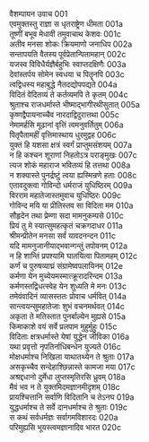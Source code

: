 वैशम्पायन उवाच	001  
एवमुक्तस्तु राज्ञा स धृतराष्ट्रेण धीमता	001a  
तूष्णीं बभूव मेधावी तमुवाचाथ केशवः	001c  
अतीव मनसा शोकः क्रियमाणो जनाधिप	002a  
सन्तापयति वैतस्य पूर्वप्रेतान्पितामहान्	002c  
यजस्व विविधैर्यज्ञैर्बहुभिः स्वाप्तदक्षिणैः	003a  
देवांस्तर्पय सोमेन स्वधया च पितॄनपि	003c  
त्वद्विधस्य महाबुद्धे नैतदद्योपपद्यते	004a  
विदितं वेदितव्यं ते कर्तव्यमपि ते कृतम्	004c  
श्रुताश्च राजधर्मास्ते भीष्माद्भागीरथीसुतात्	005a  
कृष्णद्वैपायनाच्चैव नारदाद्विदुरात्तथा	005c  
नेमामर्हसि मूढानां वृत्तिं त्वमनुवर्तितुम्	006a  
पितृपैतामहीं वृत्तिमास्थाय धुरमुद्वह	006c  
युक्तं हि यशसा क्षत्रं स्वर्गं प्राप्तुमसंशयम्	007a  
न हि कश्चन शूराणां निहतोऽत्र पराङ्मुखः	007c  
त्यज शोकं महाराज भवितव्यं हि तत्तथा	008a  
न शक्यास्ते पुनर्द्रष्टुं त्वया ह्यस्मिन्रणे हताः	008c  
एतावदुक्त्वा गोविन्दो धर्मराजं युधिष्ठिरम्	009a  
विरराम महातेजास्तमुवाच युधिष्ठिरः	009c  
गोविन्द मयि या प्रीतिस्तव सा विदिता मम	010a  
सौहृदेन तथा प्रेम्णा सदा मामनुकम्पसे	010c  
प्रियं तु मे स्यात्सुमहत्कृतं चक्रगदाधर	011a  
श्रीमन्प्रीतेन मनसा सर्वं यावदनन्दन	011c  
यदि मामनुजानीयाद्भवान्गन्तुं तपोवनम्	012a  
न हि शान्तिं प्रपश्यामि घातयित्वा पितामहम्	012c  
कर्णं च पुरुषव्याघ्रं संग्रामेष्वपलायिनम्	012e  
कर्मणा येन मुच्येयमस्मात्क्रूरादरिन्दम	013a  
कर्मणस्तद्विधत्स्वेह येन शुध्यति मे मनः	013c  
तमेवंवादिनं व्यासस्ततः प्रोवाच धर्मवित्	014a  
सान्त्वयन्सुमहातेजाः शुभं वचनमर्थवत्	014c  
अकृता ते मतिस्तात पुनर्बाल्येन मुह्यसे	015a  
किमाकाशे वयं सर्वे प्रलपाम मुहुर्मुहुः	015c  
विदिताः क्षत्रधर्मास्ते येषां युद्धेन जीविका	016a  
यथा प्रवृत्तो नृपतिर्नाधिबन्धेन युज्यते	016c  
मोक्षधर्माश्च निखिला याथातथ्येन ते श्रुताः	017a  
असकृच्चैव सन्देहाश्छिन्नास्ते कामजा मया	017c  
अश्रद्दधानो दुर्मेधा लुप्तस्मृतिरसि ध्रुवम्	018a  
मैवं भव न ते युक्तमिदमज्ञानमीदृशम्	018c  
प्रायश्चित्तानि सर्वाणि विदितानि च तेऽनघ	019a  
युद्धधर्माश्च ते सर्वे दानधर्माश्च ते श्रुताः	019c  
स कथं सर्वधर्मज्ञः सर्वागमविशारदः	020a  
परिमुह्यसि भूयस्त्वमज्ञानादिव भारत	020c  
